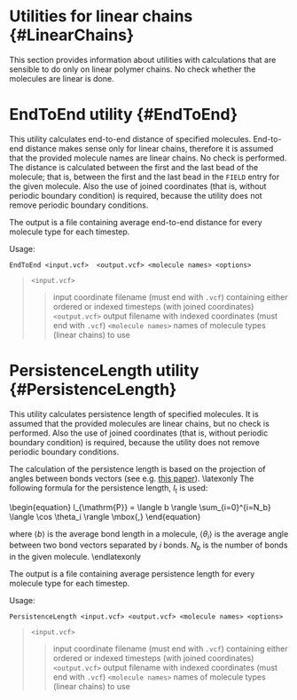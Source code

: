 # Utilities for linear chains {#LinearChains}

This section provides information about utilities with calculations that
are sensible to do only on linear polymer chains. No check whether the
molecules are linear is done.

# EndToEnd utility {#EndToEnd}

This utility calculates end-to-end distance of specified molecules.
End-to-end distance makes sense only for linear chains, therefore it is
assumed that the provided molecule names are linear chains. No check is
performed. The distance is calculated between the first and the last bead
of the molecule; that is, between the first and the last bead in the
`FIELD` entry for the given molecule. Also the use of joined coordinates
(that is, without periodic boundary condition) is required, because the
utility does not remove periodic boundary conditions.

The output is a file containing average end-to-end distance for every
molecule type for each timestep.

Usage:

`EndToEnd <input.vcf>  <output.vcf> <molecule names> <options>`

> `<input.vcf>`
> > input coordinate filename (must end with `.vcf`) containing either
> > ordered or indexed timesteps (with joined coordinates)
> `<output.vcf>`
> > output filename with indexed coordinates (must end with `.vcf`)
> `<molecule names>`
> > names of molecule types (linear chains) to use

# PersistenceLength utility {#PersistenceLength}

This utility calculates persistence length of specified molecules.
It is
assumed that the provided molecules are linear chains, but no check is
performed.
Also the use of joined coordinates
(that is, without periodic boundary condition) is required, because the
utility does not remove periodic boundary conditions.

The calculation of the persistence length is based on the projection of
angles between bonds vectors (see e.g.
[this paper](http://pubs.acs.org/doi/full/10.1021/ma012052u)).
\latexonly
The following formula for the persistence length, $l_{\mathrm{t}}$ is used:

\begin{equation}
  l_{\mathrm{P}} = \langle b \rangle \sum_{i=0}^{i=N_b} \langle \cos
  \theta_i \rangle \mbox{,}
\end{equation}

where $\langle b \rangle$ is the average bond length in a molecule,
$\langle \theta_i \rangle$ is the average angle between two bond vectors
separated by $i$ bonds. $N_b$ is the number of bonds in the given molecule.
\endlatexonly

The output is a file containing average persistence length for every
molecule type for each timestep.

Usage:

`PersistenceLength <input.vcf> <output.vcf> <molecule names> <options>`

> `<input.vcf>`
> > input coordinate filename (must end with `.vcf`) containing either
> > ordered or indexed timesteps (with joined coordinates)
> `<output.vcf>`
> > output filename with indexed coordinates (must end with `.vcf`)
> `<molecule names>`
> > names of molecule types (linear chains) to use
